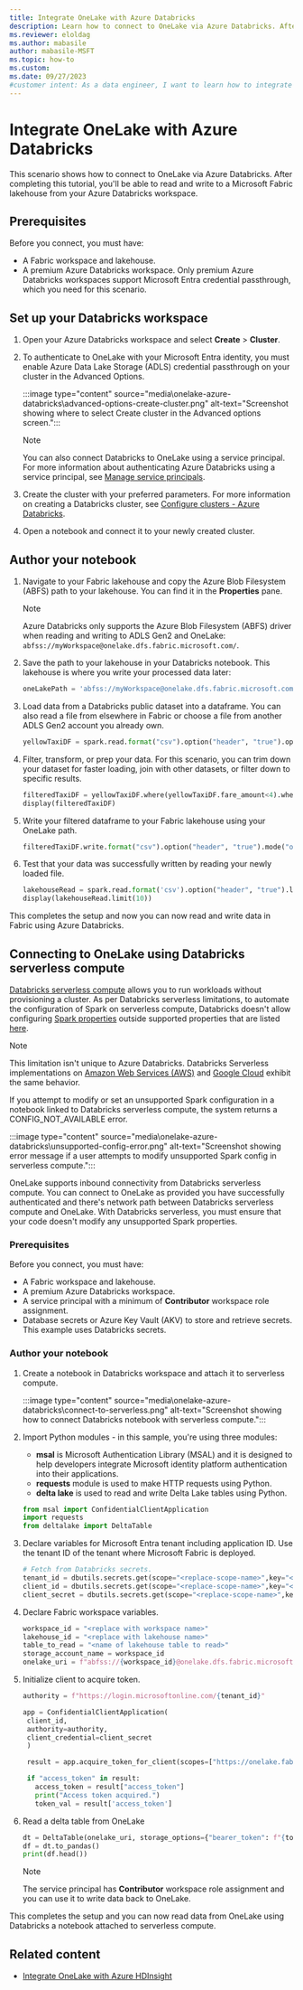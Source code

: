 ```yaml
---
title: Integrate OneLake with Azure Databricks
description: Learn how to connect to OneLake via Azure Databricks. After completing this tutorial, you can read and write to a lakehouse via Azure Databricks.
ms.reviewer: eloldag
ms.author: mabasile
author: mabasile-MSFT
ms.topic: how-to
ms.custom:
ms.date: 09/27/2023
#customer intent: As a data engineer, I want to learn how to integrate OneLake with Azure Databricks so that I can read and write data to a Microsoft Fabric lakehouse from my Azure Databricks workspace.
---
```


# Integrate OneLake with Azure Databricks

This scenario shows how to connect to OneLake via Azure Databricks. After completing this tutorial, you'll be able to read and write to a Microsoft Fabric lakehouse from your Azure Databricks workspace.

## Prerequisites

Before you connect, you must have:

- A Fabric workspace and lakehouse.
- A premium Azure Databricks workspace. Only premium Azure Databricks workspaces support Microsoft Entra credential passthrough, which you need for this scenario.

## Set up your Databricks workspace

1. Open your Azure Databricks workspace and select **Create** > **Cluster**.

1. To authenticate to OneLake with your Microsoft Entra identity, you must enable Azure Data Lake Storage (ADLS) credential passthrough on your cluster in the Advanced Options.

   :::image type="content" source="media\onelake-azure-databricks\advanced-options-create-cluster.png" alt-text="Screenshot showing where to select Create cluster in the Advanced options screen.":::

   > [!NOTE]
   > You can also connect Databricks to OneLake using a service principal. For more information about authenticating Azure Databricks using a service principal, see [Manage service principals](/azure/databricks/administration-guide/users-groups/service-principals).

1. Create the cluster with your preferred parameters. For more information on creating a Databricks cluster, see [Configure clusters - Azure Databricks](/azure/databricks/clusters/configure).

1. Open a notebook and connect it to your newly created cluster.

## Author your notebook

1. Navigate to your Fabric lakehouse and copy the Azure Blob Filesystem (ABFS) path to your lakehouse. You can find it in the **Properties** pane.

   > [!NOTE]
   > Azure Databricks only supports the Azure Blob Filesystem (ABFS) driver when reading and writing to ADLS Gen2 and OneLake: `abfss://myWorkspace@onelake.dfs.fabric.microsoft.com/`.

1. Save the path to your lakehouse in your Databricks notebook. This lakehouse is where you write your processed data later:

   ```python
   oneLakePath = 'abfss://myWorkspace@onelake.dfs.fabric.microsoft.com/myLakehouse.lakehouse/Files/'
   ```

1. Load data from a Databricks public dataset into a dataframe. You can also read a file from elsewhere in Fabric or choose a file from another ADLS Gen2 account you already own.

   ```python
   yellowTaxiDF = spark.read.format("csv").option("header", "true").option("inferSchema", "true").load("/databricks-datasets/nyctaxi/tripdata/yellow/yellow_tripdata_2019-12.csv.gz")
   ```

1. Filter, transform, or prep your data. For this scenario, you can trim down your dataset for faster loading, join with other datasets, or filter down to specific results.

   ```python
   filteredTaxiDF = yellowTaxiDF.where(yellowTaxiDF.fare_amount<4).where(yellowTaxiDF.passenger_count==4)
   display(filteredTaxiDF)
   ```

1. Write your filtered dataframe to your Fabric lakehouse using your OneLake path.

   ```python
   filteredTaxiDF.write.format("csv").option("header", "true").mode("overwrite").csv(oneLakePath)
   ```

1. Test that your data was successfully written by reading your newly loaded file.

   ```python
   lakehouseRead = spark.read.format('csv').option("header", "true").load(oneLakePath)
   display(lakehouseRead.limit(10))
   ```

This completes the setup and now you can now read and write data in Fabric using Azure Databricks.

## Connecting to OneLake using Databricks serverless compute

[Databricks serverless compute](/azure/databricks/compute/serverless/) allows you to run workloads without provisioning a cluster. As per Databricks serverless limitations, to automate the configuration of Spark on serverless compute, Databricks doesn't allow configuring [Spark properties](/azure/databricks/spark/conf#configure-spark-properties-for-serverless-notebooks-and-jobs) outside supported properties that are listed [here](/azure/databricks/spark/conf#configure-spark-properties-for-serverless-notebooks-and-jobs).

> [!NOTE]
> This limitation isn't unique to Azure Databricks. Databricks Serverless implementations on [Amazon Web Services (AWS)](https://docs.databricks.com/aws/release-notes/serverless#supported-spark-configuration-parameters) and [Google Cloud](https://docs.databricks.com/gcp/release-notes/serverless#supported-spark-configuration-parameters) exhibit the same behavior.

If you attempt to modify or set an unsupported Spark configuration in a notebook linked to Databricks serverless compute, the system returns a CONFIG_NOT_AVAILABLE error.

:::image type="content" source="media\onelake-azure-databricks\unsupported-config-error.png" alt-text="Screenshot showing error message if a user attempts to modify unsupported Spark config in serverless compute.":::

OneLake supports inbound connectivity from Databricks serverless compute. You can connect to OneLake as provided you have successfully authenticated and there's network path between Databricks serverless compute and OneLake. With Databricks serverless, you must ensure that your code doesn't modify any unsupported Spark properties.  

### Prerequisites

Before you connect, you must have:

- A Fabric workspace and lakehouse.
- A premium Azure Databricks workspace.
- A service principal with a minimum of **Contributor** workspace role assignment.
- Database secrets or Azure Key Vault (AKV) to store and retrieve secrets. This example uses Databricks secrets.

### Author your notebook

1. Create a notebook in Databricks workspace and attach it to serverless compute.

   :::image type="content" source="media\onelake-azure-databricks\connect-to-serverless.png" alt-text="Screenshot showing how to connect Databricks notebook with serverless compute.":::

1. Import Python modules - in this sample, you're using three modules:

   -  **msal** is Microsoft Authentication Library (MSAL) and it is designed to help developers integrate Microsoft identity platform authentication into their applications.
   - **requests** module is used to make HTTP requests using Python.
   - **delta lake** is used to read and write Delta Lake tables using Python.
     
   ```python
   from msal import ConfidentialClientApplication
   import requests
   from deltalake import DeltaTable
   ```
   
1. Declare variables for Microsoft Entra tenant including application ID. Use the tenant ID of the tenant where Microsoft Fabric is deployed.

   ```python
   # Fetch from Databricks secrets.
   tenant_id = dbutils.secrets.get(scope="<replace-scope-name>",key="<replace value with key value for tenant _id>")
   client_id = dbutils.secrets.get(scope="<replace-scope-name>",key="<replace value with key value for client _id>") 
   client_secret = dbutils.secrets.get(scope="<replace-scope-name>",key="<replace value with key value for secret>")
   ```

1. Declare Fabric workspace variables.

   ```python
   workspace_id = "<replace with workspace name>"
   lakehouse_id = "<replace with lakehouse name>"
   table_to_read = "<name of lakehouse table to read>"
   storage_account_name = workspace_id
   onelake_uri = f"abfss://{workspace_id}@onelake.dfs.fabric.microsoft.com/{lakehouse_id}.lakehouse/Tables/{table_to_read}"
   ```
   
1. Initialize client to acquire token. 
   ```python
   authority = f"https://login.microsoftonline.com/{tenant_id}"
   
   app = ConfidentialClientApplication(
    client_id,
    authority=authority,
    client_credential=client_secret
    )

    result = app.acquire_token_for_client(scopes=["https://onelake.fabric.microsoft.com/.default"])

    if "access_token" in result:
      access_token = result["access_token"]
      print("Access token acquired.")
      token_val = result['access_token']
   ```

1. Read a delta table from OneLake
   ```python
   dt = DeltaTable(onelake_uri, storage_options={"bearer_token": f"{token_val}", "use_fabric_endpoint": "true"})
   df = dt.to_pandas()
   print(df.head())
   ```
   > [!NOTE]
   > The service principal has **Contributor** workspace role assignment and you can use it to write data back to OneLake.

This completes the setup and you can now read data from OneLake using Databricks a notebook attached to serverless compute.

## Related content

- [Integrate OneLake with Azure HDInsight](onelake-azure-hdinsight.md)
